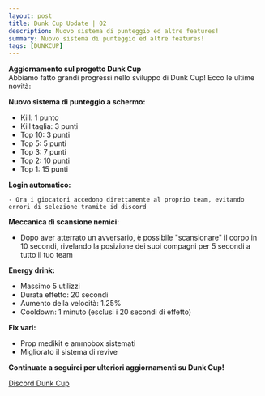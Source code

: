 ```yaml
---
layout: post
title: Dunk Cup Update | 02
description: Nuovo sistema di punteggio ed altre features!
summary: Nuovo sistema di punteggio ed altre features!
tags: [DUNKCUP]
---
```


**Aggiornamento sul progetto Dunk Cup**<br>
Abbiamo fatto grandi progressi nello sviluppo di Dunk Cup! Ecco le ultime novità:

**Nuovo sistema di punteggio a schermo:**

- Kill: 1 punto
- Kill taglia: 3 punti 
- Top 10: 3 punti
- Top 5: 5 punti
- Top 3: 7 punti
- Top 2: 10 punti
- Top 1: 15 punti


**Login automatico:**

    - Ora i giocatori accedono direttamente al proprio team, evitando errori di selezione tramite id discord

**Meccanica di scansione nemici:**

- Dopo aver atterrato un avversario, è possibile "scansionare" il corpo in 10 secondi, rivelando la posizione dei suoi compagni per 5 secondi a tutto il tuo team

**Energy drink:**

- Massimo 5 utilizzi
- Durata effetto: 20 secondi
- Aumento della velocità: 1.25%
- Cooldown: 1 minuto (esclusi i 20 secondi di effetto)

**Fix vari:**

- Prop medikit e ammobox sistemati
- Migliorato il sistema di revive



**Continuate a seguirci per ulteriori aggiornamenti su Dunk Cup!**

[Discord Dunk Cup](https://discord.gg/FGTeQEkXM4)